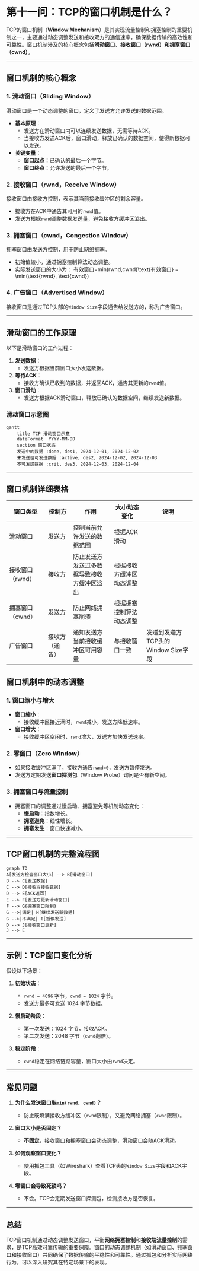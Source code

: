 # 第十一问：TCP的窗口机制是什么？

TCP的窗口机制（**Window Mechanism**）是其实现流量控制和拥塞控制的重要机制之一，主要通过动态调整发送和接收双方的通信速率，确保数据传输的高效性和可靠性。窗口机制涉及的核心概念包括**滑动窗口**、**接收窗口（rwnd）**和**拥塞窗口（cwnd）**。

----------

## **窗口机制的核心概念**

### **1. 滑动窗口（Sliding Window）**

滑动窗口是一个动态调整的窗口，定义了发送方允许发送的数据范围。

-   **基本原理**：
    -   发送方在滑动窗口内可以连续发送数据，无需等待ACK。
    -   当接收方发送ACK后，窗口滑动，释放已确认的数据空间，使得新数据可以发送。
-   **关键变量**：
    -   **窗口起点**：已确认的最后一个字节。
    -   **窗口终点**：允许发送的最后一个字节。

### **2. 接收窗口（rwnd，Receive Window）**

接收窗口由接收方控制，表示其当前接收缓冲区的剩余容量。

-   接收方在ACK中通告其可用的`rwnd`值。
-   发送方根据`rwnd`调整数据发送量，避免接收方缓冲区溢出。

### **3. 拥塞窗口（cwnd，Congestion Window）**

拥塞窗口由发送方控制，用于防止网络拥塞。

-   初始值较小，通过拥塞控制算法动态调整。
-   实际发送窗口的大小为： 有效窗口=min⁡(rwnd,cwnd)\text{有效窗口} = \min(\text{rwnd}, \text{cwnd})

### **4. 广告窗口（Advertised Window）**

接收窗口是通过TCP头部的`Window Size`字段通告给发送方的，称为广告窗口。

----------

## **滑动窗口的工作原理**

以下是滑动窗口的工作过程：

1.  **发送数据**：
    -   发送方根据当前窗口大小发送数据。
2.  **等待ACK**：
    -   接收方确认已收到的数据，并返回ACK，通告其更新的`rwnd`值。
3.  **窗口滑动**：
    -   发送方根据ACK滑动窗口，释放已确认的数据空间，继续发送新数据。

### **滑动窗口示意图**

```mermaid
gantt
    title TCP 滑动窗口示意
    dateFormat  YYYY-MM-DD
    section 窗口状态
    发送中的数据 :done, des1, 2024-12-01, 2024-12-02
    未发送但可发送数据 :active, des2, 2024-12-02, 2024-12-03
    不可发送数据 :crit, des3, 2024-12-03, 2024-12-04
```

----------

## **窗口机制详细表格**

| 窗口类型       | 控制方       | 作用                                         | 大小动态变化       | 说明                                       |
|--------------|------------|--------------------------------------------|----------------|------------------------------------------|
| 滑动窗口       | 发送方       | 控制当前允许发送的数据范围                           | 根据ACK滑动       |                                          |
| 接收窗口（rwnd） | 接收方       | 防止发送方发送过多数据导致接收方缓冲区溢出                 | 根据接收方缓冲区动态调整 |                                          |
| 拥塞窗口（cwnd） | 发送方       | 防止网络拥塞崩溃                                   | 根据拥塞控制算法动态调整 |                                          |
| 广告窗口       | 接收方（通告） | 通知发送方当前接收缓冲区可用容量                         | 与接收窗口一致     | 发送到发送方TCP头的Window Size字段         |

## **窗口机制中的动态调整**

### **1. 窗口缩小与增大**

-   **窗口缩小**：
    -   接收缓冲区接近满时，`rwnd`减小，发送方降低速率。
-   **窗口增大**：
    -   接收缓冲区空闲时，`rwnd`增大，发送方加快发送速率。

### **2. 零窗口（Zero Window）**

-   如果接收缓冲区满了，接收方通告`rwnd=0`，发送方暂停发送。
-   发送方定期发送**窗口探测包**（Window Probe）询问是否有新空间。

### **3. 拥塞窗口与流量控制**

-   拥塞窗口的调整通过慢启动、拥塞避免等机制动态变化：
    -   **慢启动**：指数增长。
    -   **拥塞避免**：线性增长。
    -   **拥塞发生**：窗口快速减小。

----------

## **TCP窗口机制的完整流程图**

```mermaid
graph TD
A[发送方检查窗口大小] --> B[滑动窗口]
B --> C[发送数据]
C --> D[接收方接收数据]
D --> E[ACK返回]
E --> F[发送方更新滑动窗口]
F --> G{拥塞窗口限制}
G -->|满足| H[继续发送新数据]
G -->|不满足| I[暂停发送]
D --> J[接收窗口更新]
J --> E
```

----------

## **示例：TCP窗口变化分析**

假设以下场景：

1.  **初始状态**：
    
    -   `rwnd = 4096` 字节，`cwnd = 1024` 字节。
    -   发送方最多可发送 1024 字节数据。
2.  **慢启动阶段**：
    
    -   第一次发送：1024 字节，接收ACK。
    -   第二次发送：2048 字节（`cwnd`翻倍）。
3.  **稳定阶段**：
    
    -   `cwnd`稳定在网络链路容量，窗口大小由`rwnd`决定。

----------

## **常见问题**

1.  **为什么发送窗口取`min(rwnd, cwnd)`？**
    
    -   防止既填满接收方缓冲区（`rwnd`限制），又避免网络拥塞（`cwnd`限制）。
2.  **窗口大小是否固定？**
    
    -   **不固定**，接收窗口和拥塞窗口会动态调整，滑动窗口会随ACK滑动。
3.  **如何观察窗口变化？**
    
    -   使用抓包工具（如Wireshark）查看TCP头的`Window Size`字段和ACK字段。
4.  **零窗口会导致死锁吗？**
    
    -   不会。TCP会定期发送窗口探测包，检测接收方是否恢复。

----------

## **总结**

TCP窗口机制通过动态调整发送窗口，平衡**网络拥塞控制**和**接收端流量控制**的需求，是TCP高效可靠传输的重要保障。窗口的动态调整机制（如滑动窗口、拥塞窗口和接收窗口）共同确保了数据传输的平稳性和可靠性。通过抓包和分析实际网络行为，可以深入研究其在特定场景下的表现。